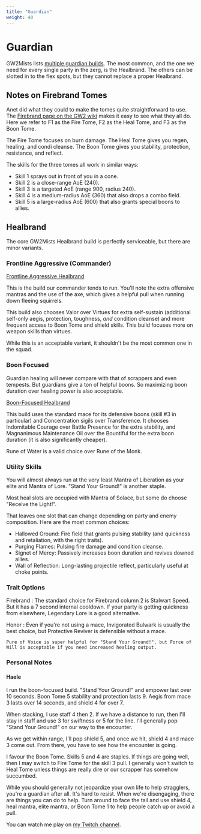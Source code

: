 ```yaml
---
title: "Guardian"
weight: 40
---
```


# Guardian

GW2Mists lists [multiple guardian builds](https://gw2mists.com/builds/guardian). The most common, and the one we need for every single party in the zerg, is the Healbrand. The others can be slotted in to the flex spots, but they cannot replace a proper Healbrand.

## Notes on Firebrand Tomes

Anet did what they could to make the tomes quite straightforward to use. The [Firebrand page on the GW2 wiki](https://wiki.guildwars2.com/wiki/Firebrand) makes it easy to see what they all do. Here we refer to F1 as the Fire Tome, F2 as the Heal Tome, and F3 as the Boon Tome.

The Fire Tome focuses on burn damage. The Heal Tome gives you regen, healing, and condi cleanse. The Boon Tome gives you stability, protection, resistance, and reflect.

The skills for the three tomes all work in similar ways:

* Skill 1 sprays out in front of you in a cone.
* Skill 2 is a close-range AoE (240).
* Skill 3 is a targeted AoE (range 900, radius 240).
* Skill 4 is a medium-radius AoE (360) that also drops a combo field.
* Skill 5 is a large-radius AoE (600) that also grants special boons to allies.

## Healbrand

The core GW2Mists Healbrand build is perfectly serviceable, but there are minor variants.

### Frontline Aggressive (Commander)

[Frontline Aggressive Healbrand](http://gw2skills.net/editor/?PWwAYd7lRExw6ZPBtoimZmeqT6vbA-zVJYjR9fZkZVVdq67A-w)

This is the build our commander tends to run. You'll note the extra offensive mantras and the use of the axe, which gives a helpful pull when running down fleeing squirrels.

This build also chooses Valor over Virtues for extra self-sustain (additional self-only aegis, protection, toughness, *and* condition cleanse) and more frequent access to Boon Tome and shield skills. This build focuses more on weapon skills than virtues.

While this is an acceptable variant, it shouldn't be the most common one in the squad.

### Boon Focused

Guardian healing will never compare with that of scrappers and even tempests. But guardians give a ton of helpful boons. So maximizing boon duration over healing power is also acceptable.

[Boon-Focused Healbrand](http://gw2skills.net/editor/?PWwAYl7lRExwCbcpNpkmZmmyX7vdA-zVJYjR9fhkZVVdgmeK47s0+lG-w)

This build uses the standard mace for its defensive boons (skill #3 in particular) and Concentration sigils over Transference. It chooses Indomitable Courage over Battle Presence for the extra stability, and Magnanimous Maintenance Oil over the Bountiful for the extra boon duration (it is also significantly cheaper).

Rune of Water is a valid choice over Rune of the Monk.

### Utility Skills

You will almost always run at the very least Mantra of Liberation as your elite and Mantra of Lore. "Stand Your Ground!" is another staple.

Most heal slots are occupied with Mantra of Solace, but some do choose "Receive the Light!".

That leaves one slot that can change depending on party and enemy composition. Here are the most common choices:

* Hallowed Ground: Fire field that grants pulsing stability (and quickness and retaliation, with the right traits).
* Purging Flames: Pulsing fire damage and condition cleanse.
* Signet of Mercy: Passively increases boon duration and revives downed allies.
* Wall of Reflection: Long-lasting projectile reflect, particularly useful at choke points.

### Trait Options

Firebrand
:   The standard choice for Firebrand column 2 is Stalwart Speed. But it has a 7 second internal cooldown. If your party is getting quickness from elsewhere, Legendary Lore is a good alternative.

Honor
:   Even if you're not using a mace, Invigorated Bulwark is usually the best choice, but Protective Reviver is defensible without a mace.

    Pure of Voice is super helpful for "Stand Your Ground!", but Force of Will is acceptable if you need increased healing output.

### Personal Notes

#### Haele

I run the boon-focused build. "Stand Your Ground!" and empower last over 10 seconds. Boon Tome 5 stability and protection lasts 9. Aegis from mace 3 lasts over 14 seconds, and shield 4 for over 7.

When stacking, I use staff 4 then 2. If we have a distance to run, then I'll stay in staff and use 3 for swiftness or 5 for the line. I'll generally pop "Stand Your Ground!" on our way to the encounter.

As we get within range, I'll pop shield 5, and once we hit, shield 4 and mace 3 come out. From there, you have to see how the encounter is going.

I favour the Boon Tome. Skills 5 and 4 are staples. If things are going well, then I may switch to Fire Tome for the skill 3 pull. I generally won't switch to Heal Tome unless things are really dire or our scrapper has somehow succumbed.

While you should generally not jeopardize your own life to help stragglers, you're a guardian after all. It's hard to resist. When we're disengaging, there are things you can do to help. Turn around to face the tail and use shield 4, heal mantra, elite mantra, or Boon Tome 1 to help people catch up or avoid a pull.

You can watch me play on [my Twitch channel](https://twitch.tv/perlkonig).
